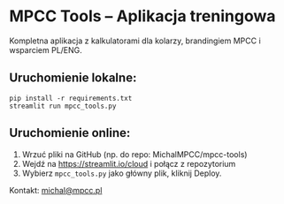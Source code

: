 # MPCC Tools – Aplikacja treningowa

Kompletna aplikacja z kalkulatorami dla kolarzy, brandingiem MPCC i wsparciem PL/ENG.

## Uruchomienie lokalne:
```
pip install -r requirements.txt
streamlit run mpcc_tools.py
```

## Uruchomienie online:
1. Wrzuć pliki na GitHub (np. do repo: MichalMPCC/mpcc-tools)
2. Wejdź na https://streamlit.io/cloud i połącz z repozytorium
3. Wybierz `mpcc_tools.py` jako główny plik, kliknij Deploy.

Kontakt: michal@mpcc.pl
